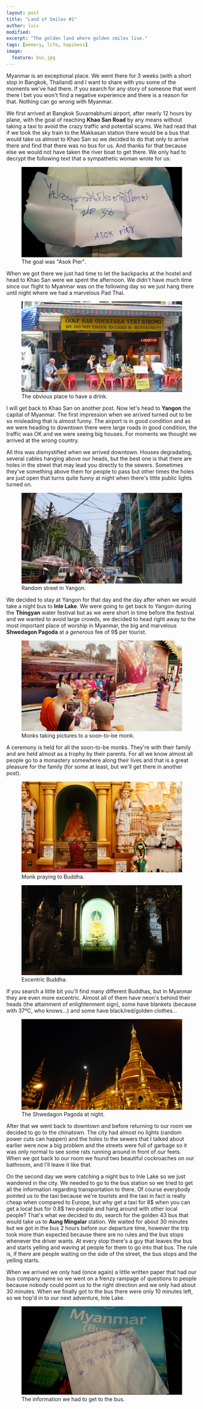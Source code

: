```yaml
---
layout: post
title: "Land of Smiles #1"
author: luis
modified:
excerpt: "The golden land where golden smiles live."
tags: [memory, life, hapiness]
image:
  feature: bus.jpg
---
```


Myanmar is an exceptional place. We went there for 3 weeks (with a short stop in Bangkok, Thailand) and I want to share with you some of the moments we've had there. If you search for any story of someone that went there I bet you won't find a negative experience and there is a reason for that. Nothing can go wrong with Myanmar.

We first arrived at Bangkok Suvarnabhumi airport, after nearly 12 hours by plane, with the goal of reaching <b>Khao San Road</b> by any means without taking a taxi to avoid the crazy traffic and potential scams. We had read that if we took the sky train to the Makkasan station there would be a bus that would take us almost to Khao San so we decided to do that only to arrive there and find that there was no bus for us. And thanks for that because else we would not have taken the river boat to get there. We only had to decrypt the following text that a sympathetic woman wrote for us:


<figure>
	<a href="../images/myanmar/1Bangkok/asok.png"><img src="../images/myanmar/1Bangkok/asok.png"></a>
	<figcaption>The goal was "Asok Pier".</figcaption>
</figure>


When we got there we just had time to let the backpacks at the hostel and head to Khao San were we spent the afternoon. We didn't have much time since our flight to Myanmar was on the following day so we just hang there until night where we had a marvelous Pad Thai.


<figure>
	<a href="../images/myanmar/1Bangkok/idcard.png"><img src="../images/myanmar/1Bangkok/idcard.png"></a>
	<figcaption>The obvious place to have a drink.</figcaption>
</figure>


I will get back to Khao San on another post. Now let's head to <b>Yangon</b> the capital of Myanmar. The first impression when we arrived turned out to be so misleading that is almost funny. The airport is in good condition and as we were heading to downtown there were large roads in good condition, the traffic was OK and we were seeing big houses. For moments we thought we arrived at the wrong country.

All this was dismystified when we arrived downtown. Houses degradating, several cables hanging above our heads, but the best one is that there are holes in the street that may lead you directly to the sewers. Sometimes they've something above them for people to pass but other times the holes are just open that turns quite funny at night when there's little public lights turned on.


<figure>
	<a href="../images/myanmar/2Yangon/city1.JPG"><img src="../images/myanmar/2Yangon/city1.JPG"></a>
	<figcaption>Random street in Yangon.</figcaption>
</figure>


We decided to stay at Yangon for that day and the day after when we would take a night bus to <b>Inle Lake</b>. We were going to get back to Yangon during the <b>Thingyan</b> water festival but as we were short in time before the festival and we wanted to avoid large crowds, we decided to head right away to the most important place of worship in Myanmar, the big and marvelous <b>Shwedagon Pagoda</b> at a <i>generous</i> fee of 9$ per tourist. 


<figure>
	<a href="../images/myanmar/2Yangon/Shwe1.png"><img src="../images/myanmar/2Yangon/Shwe1.png"></a>
	<figcaption>Monks taking pictures to a soon-to-be monk.</figcaption>
</figure>

A ceremony is held for all the soon-to-be monks. They're with their family and are held almost as a trophy by their parents. For all we know almost all people go to a monastery somewhere along their lives and that is a great pleasure for the family (for some at least, but we'll get there in another post).

<figure>
	<a href="../images/myanmar/2Yangon/Shwe2.jpg"><img src="../images/myanmar/2Yangon/Shwe2.jpg"></a>
	<figcaption>Monk praying to Buddha.</figcaption>
</figure>


<figure>
	<a href="../images/myanmar/2Yangon/Shwe3.jpg"><img src="../images/myanmar/2Yangon/Shwe3.jpg"></a>
	<figcaption>Excentric Buddha.</figcaption>
</figure>

If you search a little bit you'll find many different Buddhas, but in Myanmar they are even more excentric. Almost all of them have neon's behind their heads (the attainment of enlightenment sign), some have blankets (because with 37ºC, who knows...) and some have black/red/golden clothes...

<figure>
	<a href="../images/myanmar/2Yangon/Shwe4.jpg"><img src="../images/myanmar/2Yangon/Shwe4.jpg"></a>
	<figcaption>The Shwedagon Pagoda at night.</figcaption>
</figure>

After that we went back to downtown and before returning to our room we decided to go to the chinatown. The city had almost no lights (random power cuts can happen) and the holes to the sewers that I talked about earlier were now a big problem and the streets were full of garbage so it was only normal to see some rats running around in front of our feets. When we got back to our room we found two beautiful cockroaches on our bathroom, and I'll leave it like that.

On the second day we were catching a night bus to Inle Lake so we just wandered in the city. We needed to go to the bus station so we tried to get all the information regarding transportation to there. Of course everybody pointed us to the taxi because we're tourists and the taxi in fact is really cheap when compared to Europe, but why get a taxi for 8$ when you can get a local bus for 0.8$ two people and hang around with other local people? That's what we decided to do, search for the golden 43 bus that would take us to <b>Aung Mingalar</b> station. We waited for about 30 minutes but we got in the bus 2 hours before our departure time, however the trip took more than expected because there are no rules and the bus stops whenever the driver wants. At every stop there's a guy that leaves the bus and starts yelling and waving at people for them to go into that bus. The rule is, if there are people waiting on the side of the street, the bus stops and the yelling starts.

When we arrived we only had (once again) a little written paper that had our bus company name so we went on a frenzy rampage of questions to people because nobody could point us to the right direction and we only had about 30 minutes. When we finally got to the bus there were only 10 minutes left, so we hop'd in to our next adventure, Inle Lake.

<figure>
	<a href="../images/myanmar/2Yangon/bus.jpg"><img src="../images/myanmar/2Yangon/bus.jpg"></a>
	<figcaption>The information we had to get to the bus.</figcaption>
</figure>